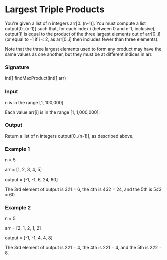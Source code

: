 # Largest Triple Products
You're given a list of n integers arr[0..(n-1)]. You must compute a list output[0..(n-1)] such that, for each index i (between 0 and n-1, inclusive), output[i] is equal to the product of the three largest elements out of arr[0..i] (or equal to -1 if i < 2, as arr[0..i] then includes fewer than three elements).

Note that the three largest elements used to form any product may have the same values as one another, but they must be at different indices in arr.

### Signature
int[] findMaxProduct(int[] arr)

### Input
n is in the range [1, 100,000].

Each value arr[i] is in the range [1, 1,000,000].

### Output

Return a list of n integers output[0..(n-1)], as described above.

### Example 1
n = 5

arr = [1, 2, 3, 4, 5]

output = [-1, -1, 6, 24, 60]

The 3rd element of output is 3*2*1 = 6, the 4th is 4*3*2 = 24, and the 5th is 5*4*3 = 60.

### Example 2
n = 5

arr = [2, 1, 2, 1, 2]

output = [-1, -1, 4, 4, 8]

The 3rd element of output is 2*2*1 = 4, the 4th is 2*2*1 = 4, and the 5th is 2*2*2 = 8.